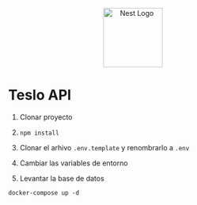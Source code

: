 <p align="center">
  <a href="http://nestjs.com/" target="blank"><img src="https://nestjs.com/img/logo-small.svg" width="120" alt="Nest Logo" /></a>
</p>

# Teslo API

1. Clonar proyecto
2.  ```
    npm install
    ```
3. Clonar el arhivo ```.env.template``` y renombrarlo a ```.env```


4. Cambiar las variables de entorno


5. Levantar la base de datos
```
docker-compose up -d
```

